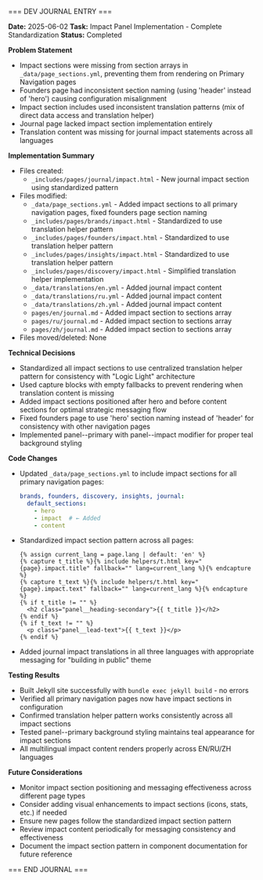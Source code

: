 === DEV JOURNAL ENTRY ===

**Date:** 2025-06-02
**Task:** Impact Panel Implementation - Complete Standardization
**Status:** Completed

**Problem Statement**
- Impact sections were missing from section arrays in `_data/page_sections.yml`, preventing them from rendering on Primary Navigation pages
- Founders page had inconsistent section naming (using 'header' instead of 'hero') causing configuration misalignment
- Impact section includes used inconsistent translation patterns (mix of direct data access and translation helper)
- Journal page lacked impact section implementation entirely
- Translation content was missing for journal impact statements across all languages

**Implementation Summary**
- Files created: 
  - `_includes/pages/journal/impact.html` - New journal impact section using standardized pattern
- Files modified:
  - `_data/page_sections.yml` - Added impact sections to all primary navigation pages, fixed founders page section naming
  - `_includes/pages/brands/impact.html` - Standardized to use translation helper pattern
  - `_includes/pages/founders/impact.html` - Standardized to use translation helper pattern  
  - `_includes/pages/insights/impact.html` - Standardized to use translation helper pattern
  - `_includes/pages/discovery/impact.html` - Simplified translation helper implementation
  - `_data/translations/en.yml` - Added journal impact content
  - `_data/translations/ru.yml` - Added journal impact content
  - `_data/translations/zh.yml` - Added journal impact content
  - `pages/en/journal.md` - Added impact section to sections array
  - `pages/ru/journal.md` - Added impact section to sections array
  - `pages/zh/journal.md` - Added impact section to sections array
- Files moved/deleted: None

**Technical Decisions**
- Standardized all impact sections to use centralized translation helper pattern for consistency with "Logic Light" architecture
- Used capture blocks with empty fallbacks to prevent rendering when translation content is missing
- Added impact sections positioned after hero and before content sections for optimal strategic messaging flow
- Fixed founders page to use 'hero' section naming instead of 'header' for consistency with other navigation pages
- Implemented panel--primary with panel--impact modifier for proper teal background styling

**Code Changes**
- Updated `_data/page_sections.yml` to include impact sections for all primary navigation pages:
  ```yaml
  brands, founders, discovery, insights, journal:
    default_sections:
      - hero
      - impact  # ← Added
      - content
  ```
- Standardized impact section pattern across all pages:
  ```liquid
  {% assign current_lang = page.lang | default: 'en' %}
  {% capture t_title %}{% include helpers/t.html key="{page}.impact.title" fallback="" lang=current_lang %}{% endcapture %}
  {% capture t_text %}{% include helpers/t.html key="{page}.impact.text" fallback="" lang=current_lang %}{% endcapture %}
  {% if t_title != "" %}
    <h2 class="panel__heading-secondary">{{ t_title }}</h2>
  {% endif %}
  {% if t_text != "" %}
    <p class="panel__lead-text">{{ t_text }}</p>
  {% endif %}
  ```
- Added journal impact translations in all three languages with appropriate messaging for "building in public" theme

**Testing Results**
- Built Jekyll site successfully with `bundle exec jekyll build` - no errors
- Verified all primary navigation pages now have impact sections in configuration
- Confirmed translation helper pattern works consistently across all impact sections
- Tested panel--primary background styling maintains teal appearance for impact sections
- All multilingual impact content renders properly across EN/RU/ZH languages

**Future Considerations**
- Monitor impact section positioning and messaging effectiveness across different page types
- Consider adding visual enhancements to impact sections (icons, stats, etc.) if needed
- Ensure new pages follow the standardized impact section pattern
- Review impact content periodically for messaging consistency and effectiveness
- Document the impact section pattern in component documentation for future reference

=== END JOURNAL ===